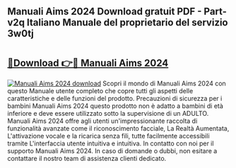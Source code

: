 ## Manuali Aims 2024 Download gratuit PDF - Part-v2q Italiano Manuale del proprietario del servizio 3w0tj

# <h2><a href="http://df9zmm7.blite.top/?on=Manuali+Aims+2024">🔗Download 👉🔴 Manuali Aims 2024</a></h2>

[![Manuali Aims 2024 download](https://i.imgur.com/lujVjoI.png)](http://df9zmm7.blite.top/?on=Manuali+Aims+2024)
Scopri il mondo di Manuali Aims 2024 con questo Manuale utente completo che copre tutti gli aspetti delle caratteristiche e delle funzioni del prodotto. Precauzioni di sicurezza per i bambini Manuali Aims 2024 questo prodotto non è adatto a bambini di età inferiore e deve essere utilizzato sotto la supervisione di un ADULTO. Manuali Aims 2024 offre agli utenti un'impressionante raccolta di funzionalità avanzate come il riconoscimento facciale, La Realtà Aumentata, L'attivazione vocale e la ricarica senza fili, tutte facilmente accessibili tramite L'interfaccia utente intuitiva e intuitiva. In contatto con noi per il supporto Manuali Aims 2024. In caso di domande o dubbi, non esitare a contattare il nostro team di assistenza clienti dedicato.
